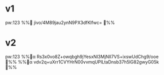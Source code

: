 # v1
pw:123
%%🔐 jivo/4M89jau2ynN9PX3dfKlfwc= 🔐%%

# v2
pw:123
%%🔐α Rs3x0vo8Z+owqbgh9jYesxNI3MjNII7VS+ixswUdChg9/ooe 🔐%%
%%🔐α vdv2q+uXrr1CVYHrN00vvmqUPlLtaDnsb37h5lG82gwyG05k 🔐%%

